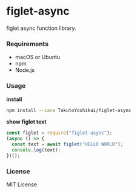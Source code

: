 # figlet-async
figlet async function library.

### Requirements
* macOS or Ubuntu
* npm
* Node.js

### Usage
**install**
```bash
npm install --save TakutoYoshikai/figlet-async
```

**show figlet text**
```javascript
const figlet = require("figlet-async");
(async () => {
  const text = await figlet("HELLO WORLD");
  console.log(text);
})();

```


### License
MIT License
